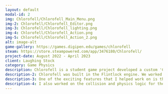 ```yaml
---
layout: default
modal-id: 2
img: Chlorofell/Chlorofell_Main_Menu.png
img-2: Chlorofell/Chlorofell_Editor.png
img-3: Chlorofell/Chlorofell_lighting.png
img-4: Chlorofell/Chlorofell_Action.png
img-5: Chlorofell/Chlorofell_Action_2.png
alt: image-alt
game-gallery: https://games.digipen.edu/games/chlorofell
steam: https://store.steampowered.com/app/3476180/Chlorofell/
project-date: August 2022 - April 2023
client: Laughing Stock
category: Game Physics
description: Chlorofell is a student game project developed a custom 'C++' engine. Players are placed in a post apocalyptic world where they play a sencient plant creature that must rise against the machine hivemind that has taken over the planet.
description-2: Chlorofell was built in the Flintlock engine. We worked to make the interface as robust as possible so designers and artists could work in as familiar environment as possible. Features were created to match the teammembers' requests.
description-3: One of the exciting features that I helped work on is the dynamic lighting system. I helped optimize the system so that there were fewer redundant calculations thus improving our framerate.
description-4: I also worked on the collision and physics logic for the game engine. The physics are calculated in a way so that collisions are accurate even at lower framerates or spikes in performance. This was done using dynamic programming methods to verify the player's positions.
---
```

